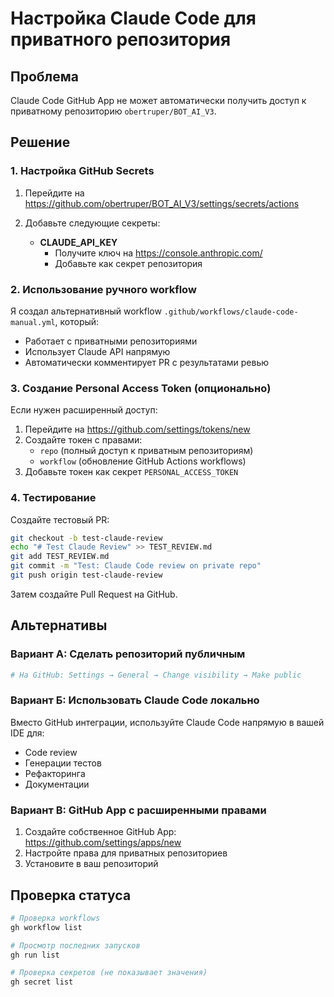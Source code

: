 # Настройка Claude Code для приватного репозитория

## Проблема
Claude Code GitHub App не может автоматически получить доступ к приватному репозиторию `obertruper/BOT_AI_V3`.

## Решение

### 1. Настройка GitHub Secrets

1. Перейдите на https://github.com/obertruper/BOT_AI_V3/settings/secrets/actions
2. Добавьте следующие секреты:

   - **CLAUDE_API_KEY**
     - Получите ключ на https://console.anthropic.com/
     - Добавьте как секрет репозитория

### 2. Использование ручного workflow

Я создал альтернативный workflow `.github/workflows/claude-code-manual.yml`, который:
- Работает с приватными репозиториями
- Использует Claude API напрямую
- Автоматически комментирует PR с результатами ревью

### 3. Создание Personal Access Token (опционально)

Если нужен расширенный доступ:

1. Перейдите на https://github.com/settings/tokens/new
2. Создайте токен с правами:
   - `repo` (полный доступ к приватным репозиториям)
   - `workflow` (обновление GitHub Actions workflows)
3. Добавьте токен как секрет `PERSONAL_ACCESS_TOKEN`

### 4. Тестирование

Создайте тестовый PR:

```bash
git checkout -b test-claude-review
echo "# Test Claude Review" >> TEST_REVIEW.md
git add TEST_REVIEW.md
git commit -m "Test: Claude Code review on private repo"
git push origin test-claude-review
```

Затем создайте Pull Request на GitHub.

## Альтернативы

### Вариант А: Сделать репозиторий публичным
```bash
# На GitHub: Settings → General → Change visibility → Make public
```

### Вариант Б: Использовать Claude Code локально
Вместо GitHub интеграции, используйте Claude Code напрямую в вашей IDE для:
- Code review
- Генерации тестов
- Рефакторинга
- Документации

### Вариант В: GitHub App с расширенными правами
1. Создайте собственное GitHub App: https://github.com/settings/apps/new
2. Настройте права для приватных репозиториев
3. Установите в ваш репозиторий

## Проверка статуса

```bash
# Проверка workflows
gh workflow list

# Просмотр последних запусков
gh run list

# Проверка секретов (не показывает значения)
gh secret list
```